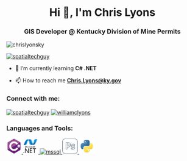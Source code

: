<h1 align="center">Hi 👋, I'm Chris Lyons</h1>
<h3 align="center">GIS Developer @ Kentucky Division of Mine Permits</h3>

<p align="left"> <img src="https://komarev.com/ghpvc/?username=chrislyonsky&label=Profile%20views&color=0e75b6&style=flat" alt="chrislyonsky" /> </p>

<p align="left"> <a href="https://twitter.com/spatialtechguy" target="blank"><img src="https://img.shields.io/twitter/follow/spatialtechguy?logo=twitter&style=for-the-badge" alt="spatialtechguy" /></a> </p>

- 🌱 I’m currently learning **C# .NET**

- 📫 How to reach me **Chris.Lyons@ky.gov**

<h3 align="left">Connect with me:</h3>
<p align="left">
<a href="https://twitter.com/spatialtechguy" target="blank"><img align="center" src="https://raw.githubusercontent.com/rahuldkjain/github-profile-readme-generator/master/src/images/icons/Social/twitter.svg" alt="spatialtechguy" height="30" width="40" /></a>
<a href="https://linkedin.com/in/williamclyons" target="blank"><img align="center" src="https://raw.githubusercontent.com/rahuldkjain/github-profile-readme-generator/master/src/images/icons/Social/linked-in-alt.svg" alt="williamclyons" height="30" width="40" /></a>
</p>

<h3 align="left">Languages and Tools:</h3>
<p align="left"> <a href="https://www.w3schools.com/cs/" target="_blank" rel="noreferrer"> <img src="https://raw.githubusercontent.com/devicons/devicon/master/icons/csharp/csharp-original.svg" alt="csharp" width="40" height="40"/> </a> <a href="https://dotnet.microsoft.com/" target="_blank" rel="noreferrer"> <img src="https://raw.githubusercontent.com/devicons/devicon/master/icons/dot-net/dot-net-original-wordmark.svg" alt="dotnet" width="40" height="40"/> </a> <a href="https://www.microsoft.com/en-us/sql-server" target="_blank" rel="noreferrer"> <img src="https://www.svgrepo.com/show/303229/microsoft-sql-server-logo.svg" alt="mssql" width="40" height="40"/> </a> <a href="https://www.photoshop.com/en" target="_blank" rel="noreferrer"> <img src="https://raw.githubusercontent.com/devicons/devicon/master/icons/photoshop/photoshop-line.svg" alt="photoshop" width="40" height="40"/> </a> <a href="https://www.python.org" target="_blank" rel="noreferrer"> <img src="https://raw.githubusercontent.com/devicons/devicon/master/icons/python/python-original.svg" alt="python" width="40" height="40"/> </a> </p>
